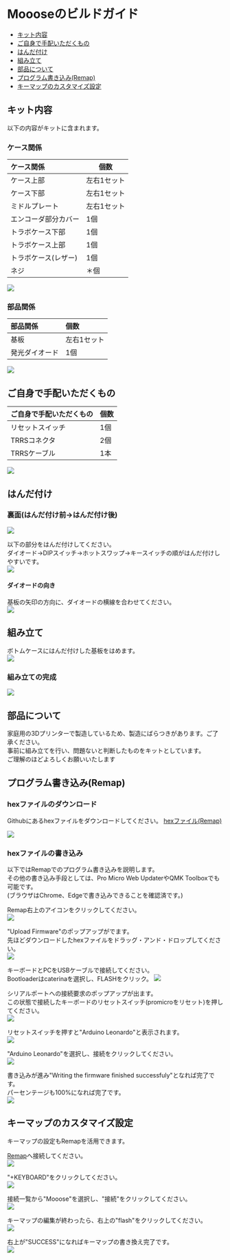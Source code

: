 # Moooseのビルドガイド

- [キット内容](#キット内容)
- [ご自身で手配いただくもの](#ご自身で手配いただくもの)
- [はんだ付け](#はんだ付け)
- [組み立て](#組み立て)
- [部品について](#部品について)
- [プログラム書き込み(Remap)](#プログラム書き込みremap)
- [キーマップのカスタマイズ設定](#キーマップのカスタマイズ設定)

## キット内容
以下の内容がキットに含まれます。  
### ケース関係
| ケース関係           | 個数        |
| :------------------- | ----------- |
| ケース上部           | 左右1セット |
| ケース下部           | 左右1セット |
| ミドルプレート       | 左右1セット |
| エンコーダ部分カバー | 1個         |
| トラボケース下部     | 1個         |
| トラボケース上部     | 1個         |
| トラボケース(レザー) | 1個         |
| ネジ                 | ＊個        |

![ ](https://github.com/ataruno/Mooose/blob/main/build_guide/build_guide_image_hard/01_%E3%82%AD%E3%83%83%E3%83%88%E5%86%85%E5%AE%B9_%E3%82%B1%E3%83%BC%E3%82%B9.jpg)

### 部品関係
| 部品関係       | 個数        |
| :------------- | :---------- |
| 基板           | 左右1セット |
| 発光ダイオード | 1個         |

![ ]()

## ご自身で手配いただくもの
| ご自身で手配いただくもの | 個数 |
| :----------------------- | :--- |
| リセットスイッチ         | 1個  |
| TRRSコネクタ             | 2個  |
| TRRSケーブル             | 1本  |

![ ]()

## はんだ付け
### 裏面(はんだ付け前→はんだ付け後)

![ ]()

以下の部分をはんだ付けしてください。  
ダイオード→DIPスイッチ→ホットスワップ→キースイッチの順がはんだ付けしやすいです。  
![ ]()

#### ダイオードの向き
基板の矢印の方向に、ダイオードの横線を合わせてください。  
![ ]()

## 組み立て
ボトムケースにはんだ付けした基板をはめます。  
![ ]()

### 組み立ての完成
![ ]()

## 部品について
家庭用の3Dプリンターで製造しているため、製造にばらつきがあります。ご了承ください。  
事前に組み立てを行い、問題ないと判断したものをキットとしています。  
ご理解のほどよろしくお願いいたします  

## プログラム書き込み(Remap)
### hexファイルのダウンロード
Githubにあるhexファイルをダウンロードしてください。
[hexファイル(Remap)](https://remap-keys.app/catalog/MlyqSV68nIYDRLw4srxW/firmware)

![ ](https://github.com/ataruno/Mooose/blob/main/build_guide/build_guide_image_remap/52_hex%E3%83%95%E3%82%A1%E3%82%A4%E3%83%AB%E3%81%AE%E3%83%80%E3%82%A6%E3%83%B3%E3%83%AD%E3%83%BC%E3%83%89.jpg)

### hexファイルの書き込み
以下ではRemapでのプログラム書き込みを説明します。  
その他の書き込み手段としては、Pro Micro Web UpdaterやQMK Toolboxでも可能です。  
(ブラウザはChrome、Edgeで書き込みできることを確認済です。)  

Remap右上のアイコンをクリックしてください。  
![ ](https://github.com/ataruno/Mooose/blob/main/build_guide/build_guide_image_remap/53_hex%E3%83%95%E3%82%A1%E3%82%A4%E3%83%AB%E3%81%AE%E6%9B%B8%E3%81%8D%E8%BE%BC%E3%81%BF1.jpg)

"Upload Firmware"のポップアップがでます。  
先ほどダウンロードしたhexファイルをドラッグ・アンド・ドロップしてください。  
![ ](https://github.com/ataruno/Mooose/blob/main/build_guide/build_guide_image_remap/53_hex%E3%83%95%E3%82%A1%E3%82%A4%E3%83%AB%E3%81%AE%E6%9B%B8%E3%81%8D%E8%BE%BC%E3%81%BF2.jpg)

キーボードとPCをUSBケーブルで接続してください。  
Bootloaderはcaterinaを選択し、FLASHをクリック。
![ ](https://github.com/ataruno/Mooose/blob/main/build_guide/build_guide_image_remap/53_hex%E3%83%95%E3%82%A1%E3%82%A4%E3%83%AB%E3%81%AE%E6%9B%B8%E3%81%8D%E8%BE%BC%E3%81%BF3.jpg)

シリアルポートへの接続要求のポップアップが出ます。  
この状態で接続したキーボードのリセットスイッチ(promicroをリセット)を押してください。  
![ ]()

リセットスイッチを押すと"Arduino Leonardo"と表示されます。  
![ ]()

"Arduino Leonardo"を選択し、接続をクリックしてください。  
![ ]()

書き込みが進み"Writing the firmware finished successfuly"となれば完了です。  
パーセンテージも100%になれば完了です。  
![ ]()

## キーマップのカスタマイズ設定
キーマップの設定もRemapを活用できます。  

[Remap](https://remap-keys.app/)へ接続してください。  
![ ]()

"+KEYBOARD"をクリックしてください。  
![ ]()

接続一覧から"Mooose"を選択し、"接続"をクリックしてください。  
![ ]()

キーマップの編集が終わったら、右上の"flash"をクリックしてください。  
![ ]()

右上が"SUCCESS"になればキーマップの書き換え完了です。  
![ ]()


